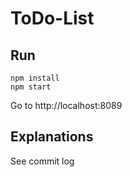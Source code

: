 # ToDo-List

## Run

```console
npm install
npm start
```

Go to http://localhost:8089

## Explanations

See commit log
